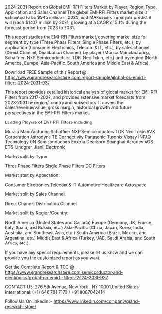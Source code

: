 2024-2031 Report on Global EMI-RFI Filters Market by Player, Region, Type, Application and Sales Channel
The global EMI-RFI Filters market size is estimated to be $945 million in 2023, and MAResearch analysts predict it will reach $1407 million by 2031, growing at a CAGR of 5.1% during the forecast period from 2023 to 2031.

This report studies the EMI-RFI Filters market, covering market size for segment by type (Three Phase Filters, Single Phase Filters, etc.), by application (Consumer Electronics, Telecom & IT, etc.), by sales channel (Direct Channel, Distribution Channel), by player (Murata Manufacturing, Schaffner, NXP Semiconductors, TDK, Nec Tokin, etc.) and by region (North America, Europe, Asia-Pacific, South America and Middle East & Africa).

Download FREE Sample of this Report @ https://www.grandresearchstore.com/report-sample/global-on-emirfi-filters-2024-2031-937

This report provides detailed historical analysis of global market for EMI-RFI Filters from 2017-2022, and provides extensive market forecasts from 2023-2031 by region/country and subsectors. It covers the sales/revenue/value, gross margin, historical growth and future perspectives in the EMI-RFI Filters market.

Leading Players of EMI-RFI Filters including:

Murata Manufacturing
Schaffner
NXP Semiconductors
TDK
Nec Tokin
AVX Corporation
Astrodyne
TE Connectivity
Panasonic
Tusonix
Vishay
INPAQ Technology
ON Semiconductors
Exxelia Dearborn
Shanghai Aerodev
AOS
ETS-Lindgren
Jianli Electronic

Market split by Type:

Three Phase Filters
Single Phase Filters
DC Filters

Market split by Application:

Consumer Electronics
Telecom & IT
Automotive
Healthcare
Aerospace

Market split by Sales Channel:

Direct Channel
Distribution Channel

Market split by Region/Country:

North America (United States and Canada)
Europe (Germany, UK, France, Italy, Spain, and Russia, etc.)
Asia-Pacific (China, Japan, Korea, India, Australia, and Southeast Asia, etc.)
South America (Brazil, Mexico, and Argentina, etc.)
Middle East & Africa (Turkey, UAE, Saudi Arabia, and South Africa, etc.)

If you have any special requirements, please let us know and we can provide you the customized report as you want.

Get the Complete Report & TOC @ https://www.grandresearchstore.com/semiconductor-and-electronics/global-on-emirfi-filters-2024-2031-937

CONTACT US:
276 5th Avenue, New York , NY 10001,United States
International: (+1) 646 781 7170 / +91 8087042414

Follow Us On linkedin :- https://www.linkedin.com/company/grand-research-store/
